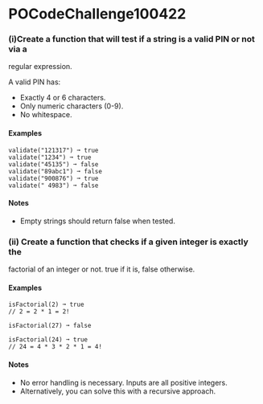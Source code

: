 # POCodeChallenge100422

### (i)Create a function that will test if a string is a valid PIN or not via a
regular expression.

A valid PIN has:
- Exactly 4 or 6 characters.
- Only numeric characters (0-9).
- No whitespace.

#### Examples
```
validate("121317") ➞ true
validate("1234") ➞ true
validate("45135") ➞ false
validate("89abc1") ➞ false
validate("900876") ➞ true
validate(" 4983") ➞ false
```

#### Notes
- Empty strings should return false when tested.



### (ii) Create a function that checks if a given integer is exactly the
factorial of an integer or not. true if it is, false otherwise.

#### Examples
```
isFactorial(2) ➞ true
// 2 = 2 * 1 = 2!

isFactorial(27) ➞ false

isFactorial(24) ➞ true
// 24 = 4 * 3 * 2 * 1 = 4!
```

#### Notes
- No error handling is necessary. Inputs are all positive integers.
- Alternatively, you can solve this with a recursive approach.
